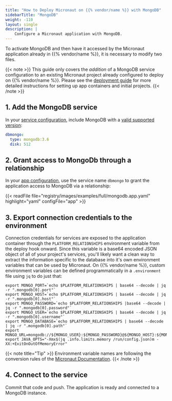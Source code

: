 ```yaml
---
title: "How to Deploy Micronaut on {{% vendor/name %}} with MongoDB"
sidebarTitle: "MongoDB"
weight: -110
layout: single
description: |
    Configure a Micronaut application with MongoDB.
---
```


To activate MongoDB and then have it accessed by the Micronaut application already in {{% vendor/name %}}, it is necessary to modify two files.

{{< note >}}
This guide only covers the *addition* of a MongoDB service configuration to an existing Micronaut project already configured to deploy on {{% vendor/name %}}. Please see the [deployment guide](/guides/micronaut/deploy/_index.md) for more detailed instructions for setting up app containers and initial projects.
{{< /note >}}

## 1. Add the MongoDB service

In your [service configuration](../../add-services/_index.md), include MongoDB with a [valid supported version](../../add-services/mongodb.md):

```yaml {configFile="services"}
dbmongo:
  type: mongodb:3.6
  disk: 512
```

## 2. Grant access to MongoDb through a relationship

In your [app configuration](/create-apps/app-reference/single-runtime-image.md), use the service name `dbmongo` to grant the application access to MongoDB via a relationship:

{{< readFile file="registry/images/examples/full/mongodb.app.yaml" highlight="yaml" configFile="app" >}}

## 3. Export connection credentials to the environment

Connection credentials for services are exposed to the application container through the `PLATFORM_RELATIONSHIPS` environment variable from the deploy hook onward. Since this variable is a base64 encoded JSON object of all of your project's services, you'll likely want a clean way to extract the information specific to the database into it's own environment variables that can be used by Micronaut. On {{% vendor/name %}}, custom environment variables can be defined programmatically in a `.environment` file using `jq` to do just that:

```text
export MONGO_PORT=`echo $PLATFORM_RELATIONSHIPS | base64 --decode | jq -r ".mongodb[0].port"`
export MONGO_HOST=`echo $PLATFORM_RELATIONSHIPS | base64 --decode | jq -r ".mongodb[0].host"`
export MONGO_PASSWORD=`echo $PLATFORM_RELATIONSHIPS |base64 --decode | jq -r ".mongodb[0].password"`
export MONGO_USER=`echo $PLATFORM_RELATIONSHIPS | base64 --decode | jq -r ".mongodb[0].username"`
export MONGO_DATABASE=`echo $PLATFORM_RELATIONSHIPS | base64 --decode | jq -r ".mongodb[0].path"`
export MONGO_URL=mongodb://${MONGO_USER}:${MONGO_PASSWORD}@${MONGO_HOST}:${MONGO_PORT}/${MONGO_DATABASE}
export JAVA_OPTS="-Xmx$(jq .info.limits.memory /run/config.json)m -XX:+ExitOnOutOfMemoryError"
```

{{< note title="Tip" >}}
Environment variable names are following the conversion rules of the [Micronaut Documentation](https://docs.micronaut.io/latest/guide/index.html).
{{< /note >}}

## 4. Connect to the service

Commit that code and push. The application is ready and connected to a MongoDB instance.
